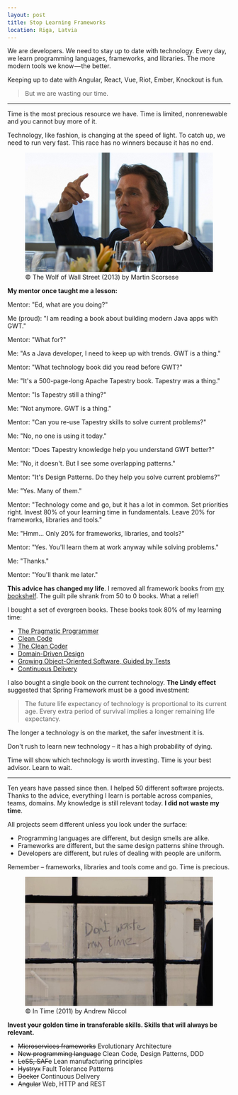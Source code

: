 ```yaml
---
layout: post
title: Stop Learning Frameworks
location: Riga, Latvia
---
```



We are developers. We need to stay up to date with technology. Every day, we learn programming languages, frameworks, and libraries. The more modern tools we know — the better.

Keeping up to date with Angular, React, Vue, Riot, Ember, Knockout is fun. 

> But we are wasting our time.
 
---

Time is the most precious resource we have. Time is limited, nonrenewable and you cannot buy more of it.

Technology, like fashion, is changing at the speed of light. To catch up, we need to run very fast. This race has no winners because it has no end.

<figure>
<img src="/images/wolf.jpg">
<figcaption>© The Wolf of Wall Street (2013) by Martin Scorsese</figcaption>
</figure>

**My mentor once taught me a lesson:**


Mentor: "Ed, what are you doing?"

Me (proud): "I am reading a book about building modern Java apps with GWT."

Mentor: "What for?"

Me: "As a Java developer, I need to keep up with trends. GWT is a thing."

Mentor: "What technology book did you read before GWT?"

Me: "It's a 500-page-long Apache Tapestry book. Tapestry was a thing."

Mentor: "Is Tapestry still a thing?"

Me: "Not anymore. GWT is a thing."

Mentor: "Can you re-use Tapestry skills to solve current problems?"

Me: "No, no one is using it today."

Mentor: "Does Tapestry knowledge help you understand GWT better?"

Me: "No, it doesn't. But I see some overlapping patterns."

Mentor: "It's Design Patterns. Do they help you solve current problems?"

Me: "Yes. Many of them." 

Mentor: "Technology come and go, but it has a lot in common. Set priorities right. Invest 80% of your learning time in fundamentals. Leave 20% for frameworks, libraries and tools."

Me: "Hmm... Only 20% for frameworks, libraries, and tools?"

Mentor: "Yes. You'll learn them at work anyway while solving problems."

Me: "Thanks." 

Mentor: "You'll thank me later."

**This advice has changed my life**. I removed all framework books from [my bookshelf](https://www.goodreads.com/eduardsi). The guilt pile shrank from 50 to 0 books. What a relief!

I bought a set of evergreen books. These books took 80% of my learning time:
- [The Pragmatic Programmer](https://www.goodreads.com/book/show/4099.The_Pragmatic_Programmer)
- [Clean Code](https://www.goodreads.com/book/show/3735293-clean-code)
- [The Clean Coder](https://www.goodreads.com/book/show/10284614-the-clean-coder?ac=1&from_search=true)
- [Domain-Driven Design](https://www.goodreads.com/book/show/179133.Domain_Driven_Design)
- [Growing Object-Oriented Software, Guided by Tests](https://www.goodreads.com/book/show/4268826-growing-object-oriented-software-guided-by-tests)
- [Continuous Delivery](https://www.goodreads.com/book/show/8686650-continuous-delivery)

I also bought a single book on the current technology. **The Lindy effect** suggested that Spring Framework must be a good investment:

> The future life expectancy of technology is proportional to its current age. Every extra period of survival implies a longer remaining life expectancy.

The longer a technology is on the market, the safer investment it is. 

Don't rush to learn new technology – it has a high probability of dying. 

Time will show which technology is worth investing. Time is your best advisor. Learn to wait.

---

Ten years have passed since then. I helped 50 different software projects. Thanks to the advice, everything I learn is portable across companies, teams, domains. My knowledge is still relevant today. **I did not waste my time**.

All projects seem different unless you look under the surface:
- Programming languages are different, but design smells are alike.
- Frameworks are different, but the same design patterns shine through.
- Developers are different, but rules of dealing with people are uniform.

Remember – frameworks, libraries and tools come and go. Time is precious.

<figure>
<img src="/images/intime.png">
<figcaption>© In Time (2011) by Andrew Niccol</figcaption>
</figure>

**Invest your golden time in transferable skills. Skills that will always be relevant.**

- ~~Microservices frameworks~~ Evolutionary Architecture
- ~~New programming language~~ Clean Code, Design Patterns, DDD
- ~~LeSS, SAFe~~ Lean manufacturing principles
- ~~Hystryx~~ Fault Tolerance Patterns
- ~~Docker~~ Continuous Delivery
- ~~Angular~~ Web, HTTP and REST
